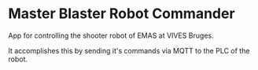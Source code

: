 # Master Blaster Robot Commander

App for controlling the shooter robot of EMAS at VIVES Bruges.

It accomplishes this by sending it's commands via MQTT to the PLC of the robot.
